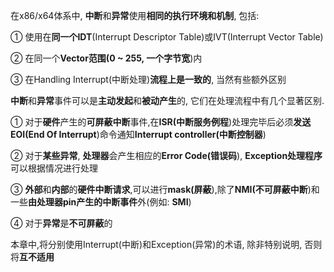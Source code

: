 


在x86/x64体系中, **中断**和**异常**使用**相同的执行环境和机制**, 包括:

① 使用在**同一个IDT**(Interrupt Descriptor Table)或IVT(Interrupt Vector Table)

② 在同一个**Vector范围(0 \~ 255, 一个字节宽**)内

③ 在Handling Interrupt(中断处理)**流程上是一致的**, 当然有些额外区别

**中断**和**异常**事件可以是**主动发起**和**被动产生**的, 它们在处理流程中有几个显著区别.

① 对于**硬件**产生的**可屏蔽中断**事件,在**ISR(中断服务例程**)处理完毕后必须**发送EOI(End Of Interrupt**)命令通知**Interrupt controller(中断控制器**)

② 对于**某些异常**, **处理器**会产生相应的**Error Code(错误码**), **Exception处理程序**可以根据情况进行处理

③ **外部**和**内部**的**硬件中断请求**,可以进行**mask(屏蔽**),除了**NMI(不可屏蔽中断**)和一些**由处理器pin产生的中断事件**外(例如: **SMI**)

④ 对于**异常**是**不可屏蔽**的

本章中,将分别使用Interrupt(中断)和Exception(异常)的术语, 除非特别说明, 否则将**互不适用**
